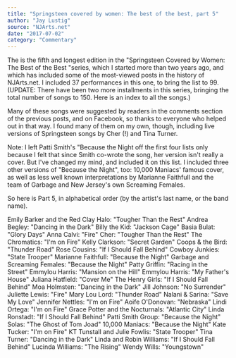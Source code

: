 ```yaml
---
title: "Springsteen covered by women: The best of the best, part 5"
author: "Jay Lustig"
source: "NJArts.net"
date: "2017-07-02"
category: "Commentary"
---
```


The is the fifth and longest edition in the "Springsteen Covered by Women: The Best of the Best
"series, which I started more than two years ago, and which has included some of the most-viewed posts in the history of NJArts.net. I included 37 performances in this one, to bring the list to 99. (UPDATE: There have been two more installments in this series, bringing the total number of songs to 150. Here is an index to all the songs.)

Many of these songs were suggested by readers in the comments section of the previous posts, and on Facebook, so thanks to everyone who helped out in that way. I found many of them on my own, though, including live versions of Springsteen songs by Cher (!) and Tina Turner.

Note: I left Patti Smith's "Because the Night off the first four lists only because I felt that since Smith co-wrote the song, her version isn't really a cover. But I've changed my mind, and included it on this list. I included three other versions of "Because the Night", too: 10,000 Maniacs' famous cover, as well as less well known interpretations by Marianne Faithfull and the team of Garbage and New Jersey's own Screaming Females.

So here is Part 5, in alphabetical order (by the artist's last name, or the band name).

Emily Barker and the Red Clay Halo: "Tougher Than the Rest"
Andrea Begley: "Dancing in the Dark"
Billy the Kid: "Jackson Cage"
Basia Bulat: "Glory Days"
Anna Calvi: "Fire"
Cher: "Tougher Than the Rest"
The Chromatics: "I'm on Fire"
Kelly Clarkson: "Secret Garden"
Coops & the Bird: "Thunder Road"
Rose Cousins: "If I Should Fall Behind"
Cowboy Junkies: "State Trooper"
Marianne Faithfull: "Because the Night"
Garbage and Screaming Females: "Because the Night"
Patty Griffin: "Racing in the Street"
Emmylou Harris: "Mansion on the Hill"
Emmylou Harris: "My Father's House"
Juliana Hatfield: "Cover Me"
The Henry Girls: "If I Should Fall Behind"
Moa Holmsten: "Dancing in the Dark"
Jill Johnson: "No Surrender"
Juliette Lewis: "Fire"
Mary Lou Lord: "Thunder Road"
Nalani & Sarina: "Save My Love"
Jennifer Nettles: "I'm on Fire"
Aoife O'Donovan: "Nebraska"
Lindi Ortega: "I'm on Fire"
Grace Potter and the Nocturnals: "Atlantic City"
Linda Ronstadt: "If I Should Fall Behind"
Patti Smith Group: "Because the Night"
Solas: "The Ghost of Tom Joad"
10,000 Maniacs: "Because the Night"
Kate Tucker: "I'm on Fire"
KT Tunstall and Julie Fowlis: "State Trooper"
Tina Turner: "Dancing in the Dark"
Linda and Robin Williams: "If I Should Fall Behind"
Lucinda Williams: "The Rising"
Wendy Wills: "Youngstown"